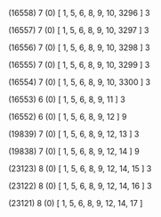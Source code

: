 (16558) 7 (0) [ 1, 5, 6, 8, 9, 10, 3296 ] 3 


(16557) 7 (0) [ 1, 5, 6, 8, 9, 10, 3297 ] 3 


(16556) 7 (0) [ 1, 5, 6, 8, 9, 10, 3298 ] 3 


(16555) 7 (0) [ 1, 5, 6, 8, 9, 10, 3299 ] 3 


(16554) 7 (0) [ 1, 5, 6, 8, 9, 10, 3300 ] 3 


(16553) 6 (0) [ 1, 5, 6, 8, 9, 11 ] 3 


(16552) 6 (0) [ 1, 5, 6, 8, 9, 12 ] 9 


(19839) 7 (0) [ 1, 5, 6, 8, 9, 12, 13 ] 3 


(19838) 7 (0) [ 1, 5, 6, 8, 9, 12, 14 ] 9 


(23123) 8 (0) [ 1, 5, 6, 8, 9, 12, 14, 15 ] 3 


(23122) 8 (0) [ 1, 5, 6, 8, 9, 12, 14, 16 ] 3 


(23121) 8 (0) [ 1, 5, 6, 8, 9, 12, 14, 17 ]  

